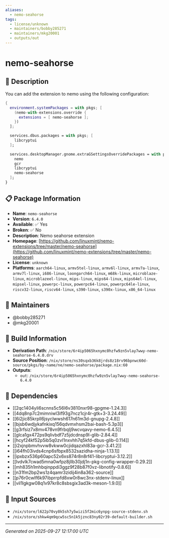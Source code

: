 ```yaml
---
aliases:
  - nemo-seahorse
tags:
  - license/unknown
  - maintainers/bobby285271
  - maintainers/mkg20001
  - outputs/out
---
```


# nemo-seahorse

## 📝 Description

You can add the extension to nemo using the following configuration:
```nix
{
  environment.systemPackages = with pkgs; [
    (nemo-with-extensions.override {
      extensions = [ nemo-seahorse ];
    })
  ];

  services.dbus.packages = with pkgs; [
    libcryptui
  ];

  services.desktopManager.gnome.extraGSettingsOverridePackages = with pkgs; [
    nemo
    gcr
    libcryptui
    nemo-seahorse
  ];
}
```


## 📋 Package Information

- **Name**: `nemo-seahorse`
- **Version**: `6.4.0`
- **Available**: ✅ Yes
- **Broken**: ✅ No
- **Description**: Nemo seahorse extension
- **Homepage**: [https://github.com/linuxmint/nemo-extensions/tree/master/nemo-seahorse](https://github.com/linuxmint/nemo-extensions/tree/master/nemo-seahorse)
- **License**: `unknown`
- **Platforms**: `aarch64-linux`, `armv5tel-linux`, `armv6l-linux`, `armv7a-linux`, `armv7l-linux`, `i686-linux`, `loongarch64-linux`, `m68k-linux`, `microblaze-linux`, `microblazeel-linux`, `mips-linux`, `mips64-linux`, `mips64el-linux`, `mipsel-linux`, `powerpc-linux`, `powerpc64-linux`, `powerpc64le-linux`, `riscv32-linux`, `riscv64-linux`, `s390-linux`, `s390x-linux`, `x86_64-linux`
## 👥 Maintainers

- @bobby285271
- @mkg20001


## 🔧 Build Information

- **Derivation Path**: `/nix/store/6r4ip5065hxnymc0hzfw9zn5vlay7wwy-nemo-seahorse-6.4.0.drv`
- **Source Position**: `/nix/store/ns30sqxb36k8jrds8z18rv96bpnwc60d-source/pkgs/by-name/ne/nemo-seahorse/package.nix:60`
- **Outputs**:
  - `out`:  `/nix/store/6r4ip5065hxnymc0hzfw9zn5vlay7wwy-nemo-seahorse-6.4.0`

## 🔗 Dependencies

- [[2qc1404yli6scnns5c56l6v3810nxr98-gpgme-1.24.3]]
- [[4dq8np7c2mimniwl3if93g7ncz1cjr4r-gtk+3-3.24.49]]
- [[6i2jic85krpll6jsyclwwsh617n61m3d-gnupg-2.4.8]]
- [[bjsb6wdjykafnkixq156qdvmxhsm2bai-bash-5.3p3]]
- [[g3rfsiz7x8mv478vn9frbqlj9wcvqavy-nemo-6.4.5]]
- [[glca1gx472ps9qlivbdf7z5jdcdnsp9l-glib-2.84.4]]
- [[hcyf24kf52p5ib5q0zvl1nxvhh7q5kfd-dbus-glib-0.114]]
- [[i2xjnpbmvhvvw8vkww0cjidqazxhl83a-gcr-3.41.2]]
- [[i64fh03ivds4cnp6sfbpx8532sazidha-ninja-1.13.1]]
- [[ipxbzx536p60apc52x6xs874r8n8rf41-libcryptui-3.12.2]]
- [[lvdvlk7cwad5mna0wfpz8jllb30jdj1n-pkg-config-wrapper-0.29.2]]
- [[mh835h1mhbqinppdi3ggz9f28b87f0vz-libnotify-0.8.6]]
- [[n31fm2bp2ws1z4qamr3zidij4in8a362-source]]
- [[p76r0cwlf6k97ibprrpfd8xw0r8wc3nx-stdenv-linux]]
- [[vil1lgkgw08q1v97kr8c8sbsgix3ad3k-meson-1.9.0]]

## 📁 Input Sources

- `/nix/store/l622p70vy8k5sh7y5wizi5f2mic6ynpg-source-stdenv.sh`
- `/nix/store/shkw4qm9qcw5sc5n1k5jznc83ny02r39-default-builder.sh`

---
*Generated on 2025-09-27 12:17:00 UTC*
